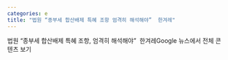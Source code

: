 ```yaml
---
categories: e
title: "법원 “종부세 합산배제 특혜 조항 엄격히 해석해야”  한겨레"
---
```

법원 “종부세 합산배제 특혜 조항, 엄격히 해석해야”&nbsp;&nbsp;한겨레Google 뉴스에서 전체 콘텐츠 보기